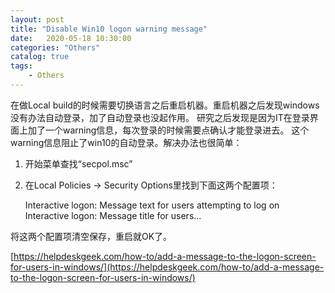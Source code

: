 ```yaml
---                
layout: post                
title: "Disable Win10 logon warning message" 
date:   2020-05-18 10:30:00                 
categories: "Others"                
catalog: true                
tags:                 
    - Others                
---      
```


在做Local build的时候需要切换语言之后重启机器。重启机器之后发现windows没有办法自动登录，加了自动登录也没起作用。 研究之后发现是因为IT在登录界面上加了一个warning信息，每次登录的时候需要点确认才能登录进去。 这个warning信息阻止了win10的自动登录。解决办法也很简单：
1. 开始菜单查找“secpol.msc”
2. 在Local Policies -> Security Options里找到下面这两个配置项：

    Interactive logon: Message text for users attempting to log on  
    Interactive logon: Message title for users...

将这两个配置项清空保存，重启就OK了。

[https://helpdeskgeek.com/how-to/add-a-message-to-the-logon-screen-for-users-in-windows/](https://helpdeskgeek.com/how-to/add-a-message-to-the-logon-screen-for-users-in-windows/)
